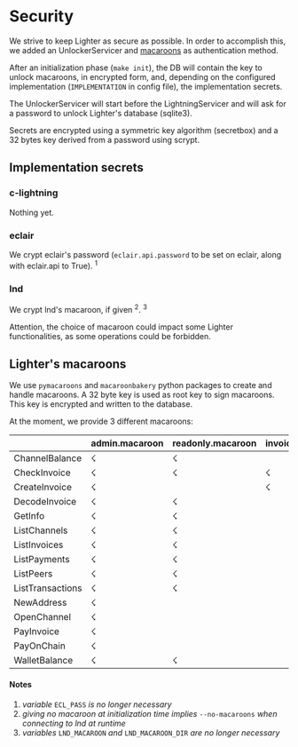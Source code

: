 # Security

We strive to keep Lighter as secure as possible.
In order to accomplish this, we added an UnlockerServicer and
[macaroons](https://ai.google/research/pubs/pub41892)
as authentication method.

After an initialization phase (`make init`), the DB will contain the key to
unlock macaroons, in encrypted form, and, depending on the configured
implementation (`IMPLEMENTATION` in config file), the implementation secrets.

The UnlockerServicer will start before the LightningServicer and will
ask for a password to unlock Lighter's database (sqlite3).

Secrets are encrypted using a symmetric key algorithm (secretbox) and a
32 bytes key derived from a password using scrypt.


## Implementation secrets

### c-lightning

Nothing yet.

### eclair

We crypt eclair's password (`eclair.api.password` to be set on eclair, along
with eclair.api to True). <sup>1</sup>


### lnd

We crypt lnd's macaroon, if given <sup>2</sup>. <sup>3</sup>

Attention, the choice of macaroon could impact some Lighter functionalities,
as some operations could be forbidden.


## Lighter's macaroons

We use `pymacaroons` and `macaroonbakery` python packages to create and handle
macaroons.
A 32 byte key is used as root key to sign macaroons.
This key is encrypted and written to the database.

At the moment, we provide 3 different macaroons:

|                  | admin.macaroon | readonly.macaroon | invoices.macaroon |
| ---------------- | -------------- | ----------------- | ----------------- |
| ChannelBalance   |       ☇       |    ☇    |     |
| CheckInvoice     |       ☇       |    ☇    |  ☇  |
| CreateInvoice    |       ☇       |         |  ☇  |
| DecodeInvoice    |       ☇       |    ☇    |     |
| GetInfo          |       ☇       |    ☇    |     |
| ListChannels     |       ☇       |    ☇    |     |
| ListInvoices     |       ☇       |    ☇    |     |
| ListPayments     |       ☇       |    ☇    |     |
| ListPeers        |       ☇       |    ☇    |     |
| ListTransactions |       ☇       |    ☇    |     |
| NewAddress       |       ☇       |         |     |
| OpenChannel      |       ☇       |         |     |
| PayInvoice       |       ☇       |         |     |
| PayOnChain       |       ☇       |         |     |
| WalletBalance    |       ☇       |    ☇    |     |


#### Notes

1. _variable_ `ECL_PASS` _is no longer necessary_
2. _giving no macaroon at initialization time implies_ `--no-macaroons` _when
   connecting to lnd at runtime_
3. _variables_ `LND_MACAROON` _and_ `LND_MACAROON_DIR` _are no longer
   necessary_
